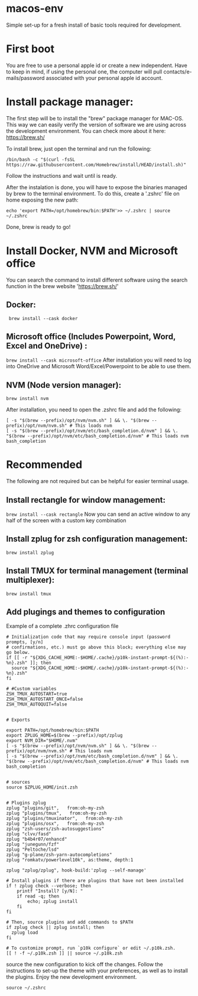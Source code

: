 # macos-env
Simple set-up for a fresh install of basic tools required for development.


# First boot

You are free to use a personal apple id or create a new independent. Have to keep in mind, if using the personal one, the computer will pull contacts/e-mails/password associated with your personal apple id account.

# Install package manager:

The first step will be to install the "brew" package manager for MAC-OS. This way we can easily verify the version of software we are using across the development environment. 
You can check more about it here: https://brew.sh/

To install brew, just open the terminal and run the following:

```/bin/bash -c "$(curl -fsSL https://raw.githubusercontent.com/Homebrew/install/HEAD/install.sh)" ```

Follow the instructions and wait until is ready. 

After the instalation is done, you will have to expose the binaries managed by brew to the terminal environment. To do this, create a '.zshrc' file on home exposing the new path:

``` echo 'export PATH=/opt/homebrew/bin:$PATH'>> ~/.zshrc | source ~/.zshrc ```

Done, brew is ready to go!

# Install Docker, NVM and Microsoft office

You can search the command to install different software using the search function in the brew website 'https://brew.sh/'

## Docker:
``` brew install --cask docker```

## Microsoft office (Includes Powerpoint, Word, Excel and OneDrive) :
``` brew install --cask microsoft-office ```
After installation you will need to log into OneDrive and Microsoft Word/Excel/Powerpoint to be able to use them. 

## NVM (Node version manager):
```brew install nvm ```


After installation, you need to open the .zshrc file and add the following:

```export NVM_DIR="$HOME/.nvm" 
[ -s "$(brew --prefix)/opt/nvm/nvm.sh" ] && \. "$(brew --prefix)/opt/nvm/nvm.sh" # This loads nvm 
[ -s "$(brew --prefix)/opt/nvm/etc/bash_completion.d/nvm" ] && \. "$(brew --prefix)/opt/nvm/etc/bash_completion.d/nvm" # This loads nvm bash_completion 
```

# Recommended
The following are not required but can be helpful for easier terminal usage.

## Install rectangle for window management:
```brew install --cask rectangle```
Now you can send an active window to any half of the screen with a custom key combination

## Install zplug for zsh configuration management:
```brew install zplug```

## Install TMUX for terminal management (terminal multiplexer):
```brew install tmux```


## Add plugings and themes to configuration
Example of a complete .zhrc configuration file

```# Enable Powerlevel10k instant prompt. Should stay close to the top of ~/.zshrc.
# Initialization code that may require console input (password prompts, [y/n]
# confirmations, etc.) must go above this block; everything else may go below.
if [[ -r "${XDG_CACHE_HOME:-$HOME/.cache}/p10k-instant-prompt-${(%):-%n}.zsh" ]]; then
  source "${XDG_CACHE_HOME:-$HOME/.cache}/p10k-instant-prompt-${(%):-%n}.zsh"
fi

# #Custom variables
ZSH_TMUX_AUTOSTART=true
ZSH_TMUX_AUTOSTART_ONCE=false
ZSH_TMUX_AUTOQUIT=false


# Exports

export PATH=/opt/homebrew/bin:$PATH
export ZPLUG_HOME=$(brew --prefix)/opt/zplug
export NVM_DIR="$HOME/.nvm"
[ -s "$(brew --prefix)/opt/nvm/nvm.sh" ] && \. "$(brew --prefix)/opt/nvm/nvm.sh" # This loads nvm
[ -s "$(brew --prefix)/opt/nvm/etc/bash_completion.d/nvm" ] && \. "$(brew --prefix)/opt/nvm/etc/bash_completion.d/nvm" # This loads nvm bash_completion


# sources
source $ZPLUG_HOME/init.zsh


# Plugins zplug
zplug "plugins/git",   from:oh-my-zsh
zplug "plugins/tmux",   from:oh-my-zsh
zplug "plugins/tmuxinator",   from:oh-my-zsh
zplug "plugins/osx",   from:oh-my-zsh
zplug "zsh-users/zsh-autosuggestions"
zplug "clvv/fasd"
zplug "b4b4r07/enhancd"
zplug "junegunn/fzf"
zplug "Peltoche/lsd"
zplug "g-plane/zsh-yarn-autocompletions"
zplug "romkatv/powerlevel10k", as:theme, depth:1

zplug "zplug/zplug", hook-build:'zplug --self-manage'

# Install plugins if there are plugins that have not been installed
if ! zplug check --verbose; then
    printf "Install? [y/N]: "
    if read -q; then
        echo; zplug install
    fi
fi

# Then, source plugins and add commands to $PATH
if zplug check || zplug install; then
  zplug load
fi

# To customize prompt, run `p10k configure` or edit ~/.p10k.zsh.
[[ ! -f ~/.p10k.zsh ]] || source ~/.p10k.zsh

```

source the new configuration to kick off the changes. Follow the instructions to set-up the theme with your preferences, as well as to install the plugins. Enjoy the new development environment. 

```source ~/.zshrc```
